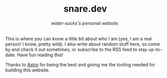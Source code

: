 <h1 align="center">snare.dev</h1>
<h6 align="center">water-sucks's personal website.</h6>

This is where you can know a little bit about who I am (yes, I am a real
person! I know, pretty wild). I also write about random stuff here, so come by
and check it out sometimes, or subscribe to the RSS feed to stay up-to-date.
Have fun reading this!

Thanks to [Astro](https://astro.build) for being the best and giving me the
tooling needed for building this website.
